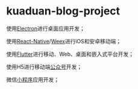 # kuaduan-blog-project

使用[Electron](https://www.electronjs.org/docs/latest)进行桌面应用开发；

使用[React-Native](https://reactnative.dev/)/[Weex](https://weexapp.com/docs/api/weex-variable.html)进行iOS和安卓移动端；

使用[Flutter](https://docs.flutter.dev/)进行移动、Web、桌面和嵌入式平台开发；

使用H5进行移动端[公众号](https://developers.weixin.qq.com/doc/offiaccount/Getting_Started/Overview.html)开发；

微信[小程序](https://developers.weixin.qq.com/miniprogram/dev/framework/)应用开发；

